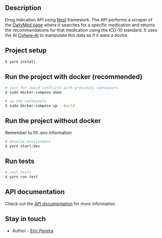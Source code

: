 ## Description

Drug indication API using [Nest](https://github.com/nestjs/nest) framework. The API performs a scraper of the [DailyMed page](https://dailymed.nlm.nih.gov/dailymed/) where it searches for a specific medication and returns the recommendations for that medication using the ICD-10 standard. It uses the AI [Cohere-AI](https://cohere.com/) to manipulate this data as if it were a doctor.

## Project setup

```bash
$ yarn install
```

## Run the project with docker (recommended)

```bash
# just for avoid conflicts with previouly containers
$ sudo docker-compose down

# up the containers
$ sudo docker-compose up --build

```

## Run the project without docker
Remember to fill .env information

```bash
# develop environment
$ yarn start:dev

```

## Run tests

```bash
# unit tests
$ yarn run test

```


## API documentation

Check out the [API documentation](https://www.postman.com/webcandidate/drug-indication/collection/x5irkji/drugs-nestjs-api) for more information.

## Stay in touch

- Author - [Eric Pereira](https://www.linkedin.com/in/eric-pereira-dev/)
